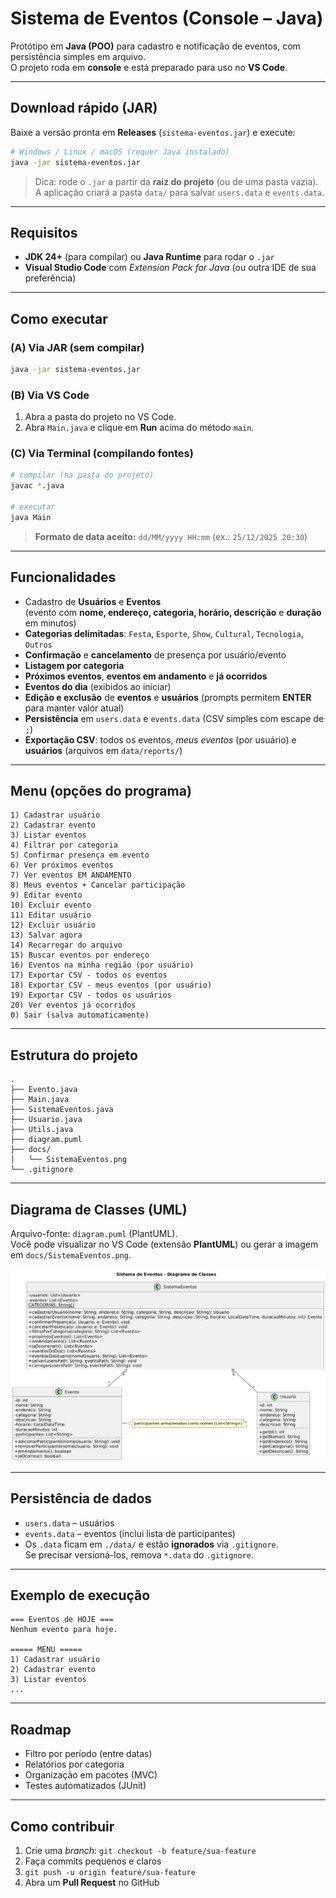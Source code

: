 # Sistema de Eventos (Console – Java)

Protótipo em **Java (POO)** para cadastro e notificação de eventos, com persistência simples em arquivo.  
O projeto roda em **console** e está preparado para uso no **VS Code**.

---

## Download rápido (JAR)

Baixe a versão pronta em **Releases** (`sistema-eventos.jar`) e execute:

~~~bash
# Windows / Linux / macOS (requer Java instalado)
java -jar sistema-eventos.jar
~~~

> Dica: rode o `.jar` a partir da **raiz do projeto** (ou de uma pasta vazia).  
> A aplicação criará a pasta `data/` para salvar `users.data` e `events.data`.

---

## Requisitos
- **JDK 24+** (para compilar) ou **Java Runtime** para rodar o `.jar`
- **Visual Studio Code** com *Extension Pack for Java* (ou outra IDE de sua preferência)

---

## Como executar

### (A) Via JAR (sem compilar)
~~~bash
java -jar sistema-eventos.jar
~~~

### (B) Via VS Code
1. Abra a pasta do projeto no VS Code.
2. Abra `Main.java` e clique em **Run** acima do método `main`.

### (C) Via Terminal (compilando fontes)
~~~bash
# compilar (na pasta do projeto)
javac *.java

# executar
java Main
~~~

> **Formato de data aceito:** `dd/MM/yyyy HH:mm` (ex.: `25/12/2025 20:30`)

---

## Funcionalidades
- Cadastro de **Usuários** e **Eventos**  
  (evento com **nome, endereço, categoria, horário, descrição** e **duração** em minutos)
- **Categorias delimitadas**: `Festa`, `Esporte`, `Show`, `Cultural`, `Tecnologia`, `Outros`
- **Confirmação** e **cancelamento** de presença por usuário/evento
- **Listagem por categoria**
- **Próximos eventos**, **eventos em andamento** e **já ocorridos**
- **Eventos do dia** (exibidos ao iniciar)
- **Edição e exclusão** de **eventos** e **usuários** (prompts permitem **ENTER** para manter valor atual)
- **Persistência** em `users.data` e `events.data` (CSV simples com escape de `;`)
- **Exportação CSV**: todos os eventos, *meus eventos* (por usuário) e **usuários** (arquivos em `data/reports/`)

---

## Menu (opções do programa)
~~~
1) Cadastrar usuário
2) Cadastrar evento
3) Listar eventos
4) Filtrar por categoria
5) Confirmar presença em evento
6) Ver próximos eventos
7) Ver eventos EM ANDAMENTO
8) Meus eventos + Cancelar participação
9) Editar evento
10) Excluir evento
11) Editar usuário
12) Excluir usuário
13) Salvar agora
14) Recarregar do arquivo
15) Buscar eventos por endereço
16) Eventos na minha região (por usuário)
17) Exportar CSV - todos os eventos
18) Exportar CSV - meus eventos (por usuário)
19) Exportar CSV - todos os usuários
20) Ver eventos já ocorridos
0) Sair (salva automaticamente)
~~~

---

## Estrutura do projeto
~~~
.
├── Evento.java
├── Main.java
├── SistemaEventos.java
├── Usuario.java
├── Utils.java
├── diagram.puml
├── docs/
│   └── SistemaEventos.png
└── .gitignore
~~~

---

## Diagrama de Classes (UML)
Arquivo-fonte: `diagram.puml` (PlantUML).  
Você pode visualizar no VS Code (extensão **PlantUML**) ou gerar a imagem em `docs/SistemaEventos.png`.

<p align="center">
  <img src="docs/SistemaEventos.png" alt="UML - Sistema de Eventos" width="900">
</p>

---

## Persistência de dados
- `users.data` – usuários  
- `events.data` – eventos (inclui lista de participantes)
- Os `.data` ficam em `./data/` e estão **ignorados** via `.gitignore`.  
  Se precisar versioná-los, remova `*.data` do `.gitignore`.

---

## Exemplo de execução
~~~text
=== Eventos de HOJE ===
Nenhum evento para hoje.

===== MENU =====
1) Cadastrar usuário
2) Cadastrar evento
3) Listar eventos
...
~~~

---

## Roadmap
- Filtro por período (entre datas)
- Relatórios por categoria
- Organização em pacotes (MVC)
- Testes automatizados (JUnit)

---

## Como contribuir
1. Crie uma *branch*: `git checkout -b feature/sua-feature`
2. Faça commits pequenos e claros
3. `git push -u origin feature/sua-feature`
4. Abra um **Pull Request** no GitHub
